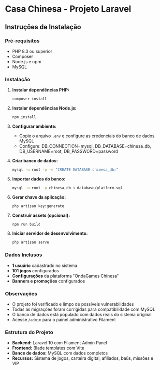 # Casa Chinesa - Projeto Laravel

## Instruções de Instalação

### Pré-requisitos
- PHP 8.3 ou superior
- Composer
- Node.js e npm
- MySQL

### Instalação

1. **Instalar dependências PHP:**
   ```bash
   composer install
   ```

2. **Instalar dependências Node.js:**
   ```bash
   npm install
   ```

3. **Configurar ambiente:**
   - Copie o arquivo `.env` e configure as credenciais do banco de dados MySQL
   - Configure: DB_CONNECTION=mysql, DB_DATABASE=chinesa_db, DB_USERNAME=root, DB_PASSWORD=password

4. **Criar banco de dados:**
   ```bash
   mysql -u root -p -e "CREATE DATABASE chinesa_db;"
   ```

5. **Importar dados do banco:**
   ```bash
   mysql -u root -p chinesa_db < database/platform.sql
   ```

6. **Gerar chave da aplicação:**
   ```bash
   php artisan key:generate
   ```

7. **Construir assets (opcional):**
   ```bash
   npm run build
   ```

8. **Iniciar servidor de desenvolvimento:**
   ```bash
   php artisan serve
   ```

### Dados Inclusos
- **1 usuário** cadastrado no sistema
- **101 jogos** configurados
- **Configurações** da plataforma "OndaGames Chinesa"
- **Banners e promoções** configurados

### Observações
- O projeto foi verificado e limpo de possíveis vulnerabilidades
- Todas as migrações foram corrigidas para compatibilidade com MySQL
- O banco de dados está populado com dados reais do sistema original
- Acesse `/admin` para o painel administrativo Filament

### Estrutura do Projeto
- **Backend:** Laravel 10 com Filament Admin Panel
- **Frontend:** Blade templates com Vite
- **Banco de dados:** MySQL com dados completos
- **Recursos:** Sistema de jogos, carteira digital, afiliados, baús, missões e VIP

